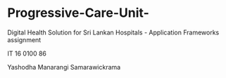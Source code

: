 # Progressive-Care-Unit-
Digital Health Solution for Sri Lankan Hospitals - Application Frameworks assignment

IT 16 0100 86

Yashodha Manarangi Samarawickrama
